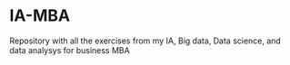 # IA-MBA
Repository with all the exercises from my IA, Big data, Data science, and data analysys for business MBA 
